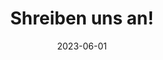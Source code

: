---
title: "Shreiben uns an!"
date: 2023-06-01

form:
    -   name: name
        label: "Ihr Name"
        autocomplete: name
        placeholder: "Ihr Name"
        req: true
        weight: 10
    -   name: email
        label: "E-Mail"
        autocomplete: email
        placeholder: "E-Mail"
        type: email
        req: true
        weight: 20
    -   name: phone
        label: "Telefon"
        autocomplete: tel
        placeholder: "Tel"
        type: tel
        req: false
        weight: 30
    -   name: company
        label: "Ihr Firma"
        autocomplete: organization
        placeholder: "Ihr Firma"
        req: false
        weight: 40
    -   name: model
        label: "Betreff / Modell der Festplatte"
        placeholder: "Betreff / Modell der Festplatte"
        req: false
        weight: 50
    -   name: msg
        label: "Problembeschreibung"
        placeholder: "Problembeschreibung"
        type: textarea
        req: true
        weight: 60
    -   name: agree
        label: 'Ich habe die [Datenschutzerklärung]({{< relref "datenschutz" >}}) gelesen und akzeptiert.'
        placeholder: "Problembeschreibung"
        type: checkbox
        req: true
        weight: 70

sendBtn:
    text: "Absenden"

succssesDialog:
    title: "Gesendet!"
    content: "Ihre Nachricht wurde erfolgreich gesendet und wird so schnell wie möglich bearbeitet."
    thanks: "Vielen Dank!"
---